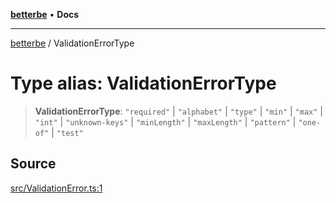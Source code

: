 [**betterbe**](../README.md) • **Docs**

---

[betterbe](../README.md) / ValidationErrorType

# Type alias: ValidationErrorType

> **ValidationErrorType**: `"required"` \| `"alphabet"` \| `"type"` \| `"min"` \| `"max"` \| `"int"` \| `"unknown-keys"` \| `"minLength"` \| `"maxLength"` \| `"pattern"` \| `"one-of"` \| `"test"`

## Source

[src/ValidationError.ts:1](https://github.com/ericvera/betterbe/blob/main/src/ValidationError.ts#L1)
